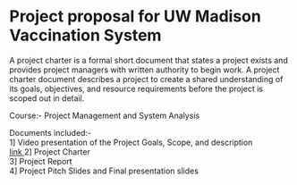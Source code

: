 # Project proposal for UW Madison Vaccination System

A project charter is a formal short document that states a project exists and provides project managers with written authority to begin work. A project charter document describes a project to create a shared understanding of its goals, objectives, and resource requirements before the project is scoped out in detail.

Course:- Project Management and System Analysis <br>

Documents included:- <br>
1] Video presentation of the Project Goals, Scope, and description <br> <a href ="https://drive.google.com/file/d/1TWFTRAj4KG6r3Q8p5LkCwwf1U2iqPXDp/view?usp=sharing"> link </a>
2] Project Charter <br>
3] Project Report <br>
4] Project Pitch Slides and Final presentation slides <br>


